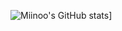 ![Miinoo's GitHub stats](https://github-readme-stats.vercel.app/api?username=Miinoo11&show_icons=true&theme=discord_old_blurple )]
